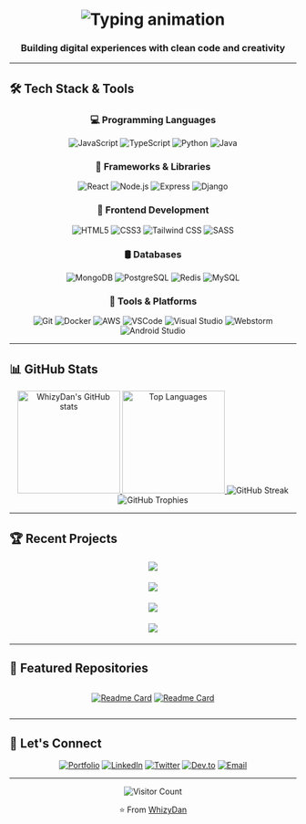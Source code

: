 <!-- Dynamic banner with gradient and animated typing effect -->
<h1 align="center">
  <img src="https://readme-typing-svg.herokuapp.com?font=Fira+Code&weight=600&size=26&duration=3000&pause=500&color=7E3ACE&center=true&width=500&lines=Hello%2C+I'm+WhizyDan!;Full-Stack+Developer;Open-Source+Enthusiast;Problem+Solver" alt="Typing animation" />
</h1>

<h3 align="center">Building digital experiences with clean code and creativity</h3>

---

## 🛠️ Tech Stack & Tools

<div align="center">
  
### 💻 Programming Languages
![JavaScript](https://img.shields.io/badge/-JavaScript-F7DF1E?style=for-the-badge&logo=javascript&logoColor=black)
![TypeScript](https://img.shields.io/badge/-TypeScript-3178C6?style=for-the-badge&logo=typescript&logoColor=white)
![Python](https://img.shields.io/badge/-Python-3776AB?style=for-the-badge&logo=python&logoColor=white)
![Java](https://img.shields.io/badge/-Java-007396?style=for-the-badge&logo=java&logoColor=white)

### 🚀 Frameworks & Libraries
![React](https://img.shields.io/badge/-React-61DAFB?style=for-the-badge&logo=react&logoColor=black)
![Node.js](https://img.shields.io/badge/-Node.js-339933?style=for-the-badge&logo=node.js&logoColor=white)
![Express](https://img.shields.io/badge/-Express-000000?style=for-the-badge&logo=express&logoColor=white)
![Django](https://img.shields.io/badge/-Django-092E20?style=for-the-badge&logo=django&logoColor=white)

### 🎨 Frontend Development
![HTML5](https://img.shields.io/badge/-HTML5-E34F26?style=for-the-badge&logo=html5&logoColor=white)
![CSS3](https://img.shields.io/badge/-CSS3-1572B6?style=for-the-badge&logo=css3&logoColor=white)
![Tailwind CSS](https://img.shields.io/badge/-Tailwind-06B6D4?style=for-the-badge&logo=tailwind-css&logoColor=white)
![SASS](https://img.shields.io/badge/-SASS-CC6699?style=for-the-badge&logo=sass&logoColor=white)

### 🛢️ Databases
![MongoDB](https://img.shields.io/badge/-MongoDB-47A248?style=for-the-badge&logo=mongodb&logoColor=white)
![PostgreSQL](https://img.shields.io/badge/-PostgreSQL-4169E1?style=for-the-badge&logo=postgresql&logoColor=white)
![Redis](https://img.shields.io/badge/-Redis-DC382D?style=for-the-badge&logo=redis&logoColor=white)
![MySQL](https://img.shields.io/badge/-Mysql-91b5eb?style=for-the-badge&logo=mysql&logoColor=white)

### 🔧 Tools & Platforms
![Git](https://img.shields.io/badge/-Git-F05032?style=for-the-badge&logo=git&logoColor=white)
![Docker](https://img.shields.io/badge/-Docker-2496ED?style=for-the-badge&logo=docker&logoColor=white)
![AWS](https://img.shields.io/badge/-AWS-232F3E?style=for-the-badge&logo=amazon-aws&logoColor=white)
![VSCode](https://img.shields.io/badge/-VSCode-007ACC?style=for-the-badge&logo=visual-studio-code&logoColor=white)
![Visual Studio](https://img.shields.io/badge/-VisualStudio-007ACC?style=for-the-badge&logo=visual-studio-code&logoColor=white)
![Webstorm](https://img.shields.io/badge/-Webstorm-007ACC?style=for-the-badge&logo=visual-studio-code&logoColor=white)
![Android Studio](https://img.shields.io/badge/Androidstudio-007ACC?style=for-the-badge&logo=visual-studio-code&logoColor=white)
</div>

---

## 📊 GitHub Stats

<div align="center">
  
<!-- Dynamic GitHub stats cards -->
<a href="https://github.com/whizydan">
  <img height="180em" src="https://github-readme-stats.vercel.app/api?username=whizydan&show_icons=true&theme=radical&include_all_commits=true&count_private=true" alt="WhizyDan's GitHub stats" />
  <img height="180em" src="https://github-readme-stats.vercel.app/api/top-langs/?username=whizydan&layout=compact&theme=radical" alt="Top Languages" />
</a>

<!-- GitHub streak stats -->
<img src="https://github-readme-streak-stats.herokuapp.com/?user=whizydan&theme=radical" alt="GitHub Streak" />

<!-- Dynamic trophy stats -->
<img src="https://github-profile-trophy.vercel.app/?username=whizydan&theme=radical&row=2&column=4" alt="GitHub Trophies" />
</div>

---

## 🏆 Recent Projects

<div align="center" style="display: grid; grid-template-columns: repeat(auto-fit, minmax(300px, 1fr)); gap: 20px; margin: 20px 0;">

<!-- Project cards - replace with your actual projects -->
<a href="https://github.com/whizydan/medico">
  <img align="center" src="https://github-readme-stats.vercel.app/api/pin/?username=whizydan&repo=medico&theme=radical" />
</a>

<a href="https://github.com/whizydan/Petstate">
  <img align="center" src="https://github-readme-stats.vercel.app/api/pin/?username=whizydan&repo=Petstate&theme=radical" />
</a>

<a href="https://github.com/whizydan/budget-tracking-flutter-app">
  <img align="center" src="https://github-readme-stats.vercel.app/api/pin/?username=whizydan&repo=budget-tracking-flutter-app&theme=radical" />
</a>

<a href="https://github.com/whizydan/iq-test">
  <img align="center" src="https://github-readme-stats.vercel.app/api/pin/?username=whizydan&repo=iq-test&theme=radical" />
</a>
</div>

---

## 🌟 Featured Repositories

<div align="center" style="display: grid; grid-template-columns: repeat(auto-fit, minmax(250px, 1fr)); gap: 15px;">

<!-- Replace with your featured repos -->
[![Readme Card](https://github-readme-stats.vercel.app/api/pin/?username=whizydan&repo=Petsate&theme=radical)](https://github.com/whizydan/Petstate)
[![Readme Card](https://github-readme-stats.vercel.app/api/pin/?username=whizydan&repo=budget-tracking-flutter-app&theme=radical)](https://github.com/whizydan/budget-tracking-flutter-app)
</div>

---

## 🤝 Let's Connect

<div align="center">
  
[![Portfolio](https://img.shields.io/badge/-Portfolio-7E3ACE?style=for-the-badge&logo=google-chrome&logoColor=white)](https://whizydan.dev)
[![LinkedIn](https://img.shields.io/badge/-LinkedIn-0077B5?style=for-the-badge&logo=linkedin&logoColor=white)](https://linkedin.com/in/whizydan)
[![Twitter](https://img.shields.io/badge/-Twitter-1DA1F2?style=for-the-badge&logo=twitter&logoColor=white)](https://twitter.com/whizydan)
[![Dev.to](https://img.shields.io/badge/-Dev.to-0A0A0A?style=for-the-badge&logo=dev.to&logoColor=white)](https://dev.to/whizydan)
[![Email](https://img.shields.io/badge/-Email-D14836?style=for-the-badge&logo=gmail&logoColor=white)](mailto:whizydan@gmail.com)
</div>

---

<div align="center">
  
![Visitor Count](https://komarev.com/ghpvc/?username=whizydan&color=7E3ACE&style=flat-square)
  
⭐️ From [WhizyDan](https://github.com/whizydan)
</div>

